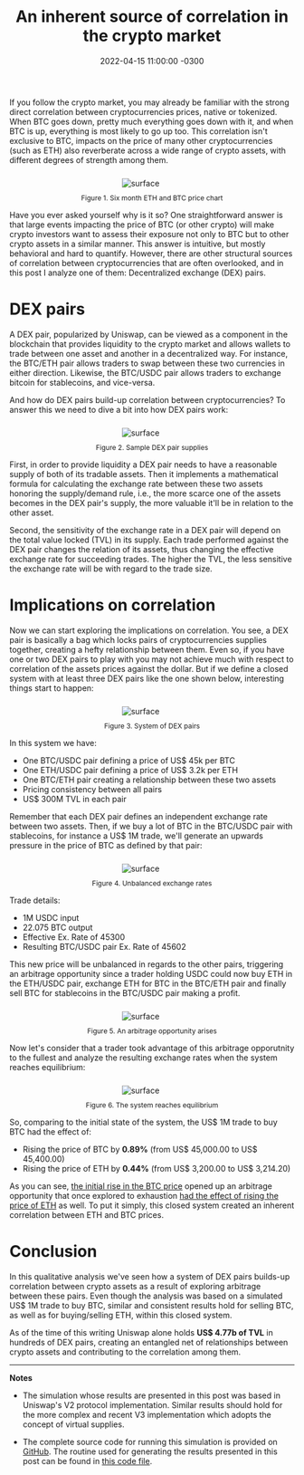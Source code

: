 ﻿---
layout: post
title: "An inherent source of correlation in the crypto market"
date: 2022-04-15 11:00:00 -0300
tags: crypto finance statistical-computing
---

If you follow the crypto market, you may already be familiar with the strong direct correlation between cryptocurrencies prices, native or tokenized. When BTC goes down, pretty much everything goes down with it, and when BTC is up, everything is most likely to go up too. This correlation isn't exclusive to BTC, impacts on the price of many other cryptocurrencies (such as ETH) also reverberate across a wide range of crypto assets, with different degrees of strength among them.

<p align="center">
  <img style="max-width: 100%; max-height: 480px; margin: 10px 0 10px -40px" src="{{ site.baseurl }}/images/p30/btc-eth-6month.png" alt="surface"/>
  <br><label style="font-size: 12px;">Figure 1. Six month ETH and BTC price chart</label>
</p>

Have you ever asked yourself why is it so? One straightforward answer is that large events impacting the price of BTC (or other crypto) will make crypto investors want to assess their exposure not only to BTC but to other crypto assets in a similar manner. This answer is intuitive, but mostly behavioral and hard to quantify. However, there are other structural sources of correlation between cryptocurrencies that are often overlooked, and in this post I analyze one of them: Decentralized exchange (DEX) pairs.

DEX pairs
============

A DEX pair, popularized by Uniswap, can be viewed as a component in the blockchain that provides liquidity to the crypto market and allows wallets to trade between one asset and another in a decentralized way. For instance, the BTC/ETH pair allows traders to swap between these two currencies in either direction. Likewise, the BTC/USDC pair allows traders to exchange bitcoin for stablecoins, and vice-versa.

And how do DEX pairs build-up correlation between cryptocurrencies? To answer this we need to dive a bit into how DEX pairs work:

<p align="center">
  <img style="max-width: 100%; max-height: 300px; margin: 10px 0 10px -40px" src="{{ site.baseurl }}/images/p30/dex-pair-supplies.png" alt="surface"/>
  <br><label style="font-size: 12px;">Figure 2. Sample DEX pair supplies</label>
</p>

First, in order to provide liquidity a DEX pair needs to have a reasonable supply of both of its tradable assets. Then it implements a mathematical formula for calculating the exchange rate between these two assets honoring the supply/demand rule, i.e., the more scarce one of the assets becomes in the DEX pair's supply, the more valuable it'll be in relation to the other asset.

Second, the sensitivity of the exchange rate in a DEX pair will depend on the total value locked (TVL) in its supply. Each trade performed against the DEX pair changes the relation of its assets, thus changing the effective exchange rate for succeeding trades. The higher the TVL, the less sensitive the exchange rate will be with regard to the trade size.

Implications on correlation
============

Now we can start exploring the implications on correlation. You see, a DEX pair is basically a bag which locks pairs of cryptocurrencies supplies together, creating a hefty relationship between them. Even so, if you have one or two DEX pairs to play with you may not achieve much with respect to correlation of the assets prices against the dollar. But if we define a closed system with at least three DEX pairs like the one shown below, interesting things start to happen:

<p align="center">
  <img style="max-width: 100%; max-height: 280px; margin: 10px 0 10px -40px" src="{{ site.baseurl }}/images/p30/3-pairs-system.png" alt="surface"/>
  <br><label style="font-size: 12px;">Figure 3. System of DEX pairs</label>
</p>

In this system we have:
* One BTC/USDC pair defining a price of US$ 45k per BTC
* One ETH/USDC pair defining a price of US$ 3.2k per ETH
* One BTC/ETH pair creating a relationship between these two assets
* Pricing consistency between all pairs
* US$ 300M TVL in each pair

Remember that each DEX pair defines an independent exchange rate between two assets. Then, if we buy a lot of BTC in the BTC/USDC pair with stablecoins, for instance a US$ 1M trade, we'll generate an upwards pressure in the price of BTC as defined by that pair:

<p align="center">
  <img style="max-width: 100%; max-height: 280px; margin: 10px 0 10px -40px" src="{{ site.baseurl }}/images/p30/3-pairs-system-unbalanced.png" alt="surface"/>
  <br><label style="font-size: 12px;">Figure 4. Unbalanced exchange rates</label>
</p>

Trade details:
* 1M USDC input
* 22.075 BTC output
* Effective Ex. Rate of 45300
* Resulting BTC/USDC pair Ex. Rate of 45602

This new price will be unbalanced in regards to the other pairs, triggering an arbitrage opportunity since a trader holding USDC could now buy ETH in the ETH/USDC pair, exchange ETH for BTC in the BTC/ETH pair and finally sell BTC for stablecoins in the BTC/USDC pair making a profit.

<p align="center">
  <img style="max-width: 100%; max-height: 280px; margin: 10px 0 10px -40px" src="{{ site.baseurl }}/images/p30/arbitrage-opportunity.png" alt="surface"/>
  <br><label style="font-size: 12px;">Figure 5. An arbitrage opportunity arises</label>
</p>

Now let's consider that a trader took advantage of this arbitrage opporutnity to the fullest and analyze the resulting exchange rates when the system reaches equilibrium:

<p align="center">
  <img style="max-width: 100%; max-height: 280px; margin: 10px 0 10px -40px" src="{{ site.baseurl }}/images/p30/3-pairs-system-equilibrium.png" alt="surface"/>
  <br><label style="font-size: 12px;">Figure 6. The system reaches equilibrium</label>
</p>

So, comparing to the initial state of the system, the US$ 1M trade to buy BTC had the effect of:
* Rising the price of BTC by <b>0.89%</b> (from US$ 45,000.00 to US$ 45,400.00)
* Rising the price of ETH by <b>0.44%</b> (from US$ 3,200.00 to US$ 3,214.20)

As you can see, <u>the initial rise in the BTC price</u> opened up an arbitrage opportunity that once explored to exhaustion <u>had the effect of rising the price of ETH</u> as well. To put it simply, this closed system created an inherent correlation between ETH and BTC prices.


Conclusion
============

In this qualitative analysis we've seen how a system of DEX pairs builds-up correlation between crypto assets as a result of exploring arbitrage between these pairs. Even though the analysis was based on a simulated US$ 1M trade to buy BTC, similar and consistent results hold for selling BTC, as well as for buying/selling ETH, within this closed system.

As of the time of this writing Uniswap alone holds <b>US$ 4.77b of TVL</b> in hundreds of DEX pairs, creating an entangled net of relationships between crypto assets and contributing to the correlation among them.

---

<b>Notes</b>

* The simulation whose results are presented in this post was based in Uniswap's V2 protocol implementation. Similar results should hold for the more complex and recent V3 implementation which adopts the concept of virtual supplies.

* The complete source code for running this simulation is provided on [GitHub](https://github.com/TCGV/CryptoCorrelation). The routine used for generating the results presented in this post can be found in [this code file](https://github.com/TCGV/CryptoCorrelation/blob/0f23b80e677489ca4997cb2b45a0b8114f1c7fb9/Tcgv.CryptoCorrelation.App/Program.cs).